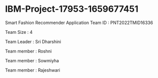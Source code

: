 # IBM-Project-17953-1659677451
Smart Fashion Recommender Application
Team ID : PNT2022TMID16336

Team Size : 4

Team Leader : Sri Dharshini

Team member : Roshni

Team member : Sowmiyha

Team member : Rajeshwari
